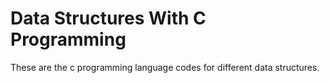 # Data Structures With C Programming

These are the c programming language codes for different data structures.
